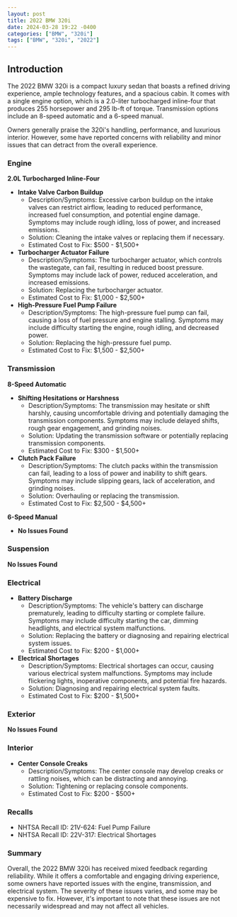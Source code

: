 ```yaml
---
layout: post
title: 2022 BMW 320i
date: 2024-03-28 19:22 -0400
categories: ["BMW", "320i"]
tags: ["BMW", "320i", "2022"]
---
```

## Introduction

The 2022 BMW 320i is a compact luxury sedan that boasts a refined driving experience, ample technology features, and a spacious cabin. It comes with a single engine option, which is a 2.0-liter turbocharged inline-four that produces 255 horsepower and 295 lb-ft of torque. Transmission options include an 8-speed automatic and a 6-speed manual.

Owners generally praise the 320i's handling, performance, and luxurious interior. However, some have reported concerns with reliability and minor issues that can detract from the overall experience.

### Engine

**2.0L Turbocharged Inline-Four**

* **Intake Valve Carbon Buildup**
    * Description/Symptoms: Excessive carbon buildup on the intake valves can restrict airflow, leading to reduced performance, increased fuel consumption, and potential engine damage. Symptoms may include rough idling, loss of power, and increased emissions.
    * Solution: Cleaning the intake valves or replacing them if necessary.
    * Estimated Cost to Fix: $500 - $1,500+
* **Turbocharger Actuator Failure**
    * Description/Symptoms: The turbocharger actuator, which controls the wastegate, can fail, resulting in reduced boost pressure. Symptoms may include lack of power, reduced acceleration, and increased emissions.
    * Solution: Replacing the turbocharger actuator.
    * Estimated Cost to Fix: $1,000 - $2,500+
* **High-Pressure Fuel Pump Failure**
    * Description/Symptoms: The high-pressure fuel pump can fail, causing a loss of fuel pressure and engine stalling. Symptoms may include difficulty starting the engine, rough idling, and decreased power.
    * Solution: Replacing the high-pressure fuel pump.
    * Estimated Cost to Fix: $1,500 - $2,500+

### Transmission

**8-Speed Automatic**

* **Shifting Hesitations or Harshness**
    * Description/Symptoms: The transmission may hesitate or shift harshly, causing uncomfortable driving and potentially damaging the transmission components. Symptoms may include delayed shifts, rough gear engagement, and grinding noises.
    * Solution: Updating the transmission software or potentially replacing transmission components.
    * Estimated Cost to Fix: $300 - $1,500+
* **Clutch Pack Failure**
    * Description/Symptoms: The clutch packs within the transmission can fail, leading to a loss of power and inability to shift gears. Symptoms may include slipping gears, lack of acceleration, and grinding noises.
    * Solution: Overhauling or replacing the transmission.
    * Estimated Cost to Fix: $2,500 - $4,500+

**6-Speed Manual**

* **No Issues Found**

### Suspension

**No Issues Found**

### Electrical

* **Battery Discharge**
    * Description/Symptoms: The vehicle's battery can discharge prematurely, leading to difficulty starting or complete failure. Symptoms may include difficulty starting the car, dimming headlights, and electrical system malfunctions.
    * Solution: Replacing the battery or diagnosing and repairing electrical system issues.
    * Estimated Cost to Fix: $200 - $1,000+
* **Electrical Shortages**
    * Description/Symptoms: Electrical shortages can occur, causing various electrical system malfunctions. Symptoms may include flickering lights, inoperative components, and potential fire hazards.
    * Solution: Diagnosing and repairing electrical system faults.
    * Estimated Cost to Fix: $200 - $1,500+

### Exterior

**No Issues Found**

### Interior

* **Center Console Creaks**
    * Description/Symptoms: The center console may develop creaks or rattling noises, which can be distracting and annoying.
    * Solution: Tightening or replacing console components.
    * Estimated Cost to Fix: $200 - $500+

### Recalls

* NHTSA Recall ID: 21V-624: Fuel Pump Failure
* NHTSA Recall ID: 22V-317: Electrical Shortages

### Summary

Overall, the 2022 BMW 320i has received mixed feedback regarding reliability. While it offers a comfortable and engaging driving experience, some owners have reported issues with the engine, transmission, and electrical system. The severity of these issues varies, and some may be expensive to fix. However, it's important to note that these issues are not necessarily widespread and may not affect all vehicles.
